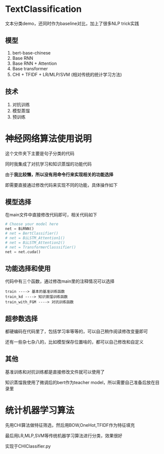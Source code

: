 # TextClassification

文本分类demo，还同时作为baseline对比，加上了很多NLP trick实践

## 模型

1. bert-base-chinese
2. Base RNN
3. Base RNN + Attention
4. Base transformer
5. CHI + TFIDF + LR/MLP/SVM (相对传统的统计学习方法)
   
## 技术

1. 对抗训练
2. 模型蒸馏
3. 预训练

# 神经网络算法使用说明

这个文件夹下主要是句子分类的代码

同时我集成了对抗学习和知识蒸馏的功能代码

由于**我比较懒，所以没有用命令行来实现相关的功能选择**

即需要直接通过修改代码来实现不同的功能，具体操作如下



## 模型选择

在main文件中直接修改代码即可，相关代码如下

```python
# Choose your model here
net = BiRNN()
# net = BertClassifier()
# net = BiLSTM_Attention1()
# net = BiLSTM_Attention2()
# net = TransformerClasssifier()
net = net.cuda()
```



## 功能选择和使用

代码中有三个函数，通过修改main里的注释情况可以选择

```
train ----> 基本的基准训练函数
train_kd ----> 知识蒸馏训练函数
train_with_FGM ----> 对抗训练函数
```



## 超参数选择

都硬编码在代码里了，包括学习率等等的，可以自己稍作阅读修改变量即可

还有一些杂七杂八的，比如模型保存位置啥的，都可以自己修改和自定义



##  其他

基准训练和对抗训练都是直接修改文件就可以使用了

知识蒸馏我使用了微调后的bert作为teacher model，所以需要自己准备后放在目录里

# 统计机器学习算法
先用CHI算法做特征筛选，然后用BOW,OneHot,TFIDF作为特征填充

最后用LR,MLP,SVM等传统机器学习算法进行分类，效果很好

实现于CHIClassifier.py